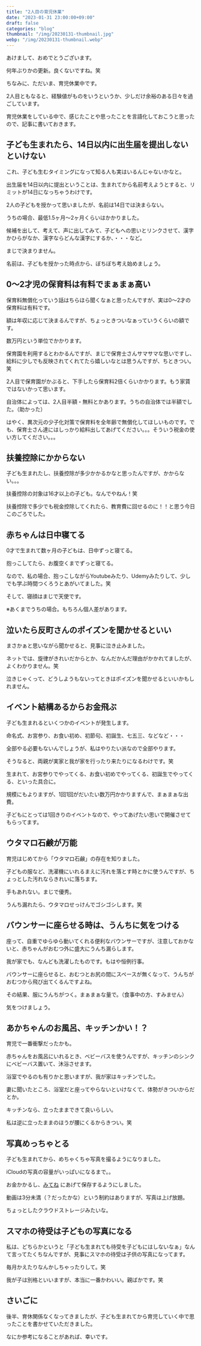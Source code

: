```yaml
---
title: "2人目の育児休業"
date: "2023-01-31 23:00:00+09:00"
draft: false
categories: "blog"
thumbnail: "/img/20230131-thumbnail.jpg"
webp: "/img/20230131-thumbnail.webp"
---
```

あけまして、おめでとうございます。

何年ぶりかの更新。良くないですね。笑

ちなみに、ただいま、育児休業中です。

2人目ともなると、経験値がものをいうというか、少しだけ余裕のある日々を過ごしています。

育児休業をしている中で、感じたことや思ったことを言語化しておこうと思ったので、記事に書いておきます。

## 子ども生まれたら、14日以内に出生届を提出しないといけない

これ、子ども生むタイミングになって知る人も実はいるんじゃないかなと。

出生届を14日以内に提出ということは、生まれてから名前考えようとすると、リミットが14日になっちゃうわけです。

2人の子どもを授かって思いましたが、名前は14日では決まらない。

うちの場合、最低1.5ヶ月〜2ヶ月くらいはかかりました。

候補を出して、考えて、声に出してみて、子どもへの思いとリンクさせて、漢字かひらがなか、漢字ならどんな漢字にするか、・・・など。

まじで決まりません。

名前は、子どもを授かった時点から、ぼちぼち考え始めましょう。

## 0〜2才児の保育料は有料でまぁまぁ高い

保育料無償化っていう話はちらほら聞くなぁと思ったんですが、実は0〜2才の保育料は有料です。

額は年収に応じて決まるんですが、ちょっときついなぁっていうくらいの額です。

数万円という単位でかかります。

保育園を利用するとわかるんですが、まじで保育士さんサマサマな思いですし、給料に少しでも反映されてくれてたら嬉しいなとは思うんですが、ちときつい。笑

2人目で保育園がかぶると、下手したら保育料2倍くらいかかります。もう家賃ではないかって思います。

自治体によっては、2人目半額・無料とかあります。うちの自治体では半額でした。（助かった）

はやく、異次元の少子化対策で保育料を全年齢で無償化してほしいものです。でも、保育士さん達にはしっかり給料出してあげてください。。。そういう税金の使い方してください。。。

## 扶養控除にかからない

子ども生まれたし、扶養控除が多少かかるかなと思ったんですが、かからない。。。

扶養控除の対象は16才以上の子ども。なんでやねん！笑

扶養控除で多少でも税金控除してくれたら、教育費に回せるのに！！と思う今日このごろでした。

## 赤ちゃんは日中寝てる

0才で生まれて数ヶ月の子どもは、日中ずっと寝てる。

抱っこしてたら、お腹空くまでずっと寝てる。

なので、私の場合、抱っこしながらYoutubeみたり、Udemyみたりして、少しでも学ぶ時間つくろうとあがいてました。笑

そして、寝顔はまじで天使です。

※あくまでうちの場合。もちろん個人差があります。

## 泣いたら反町さんのポイズンを聞かせるといい

まさかぁと思いながら聞かせると、見事に泣き止みました。

ネットでは、旋律がきれいだからとか、なんだかんだ理由がかかれてましたが、よくわかりません。笑

泣きじゃくって、どうしようもないってときはポイズンを聞かせるといいかもしれません。

## イベント結構あるからお金飛ぶ

子ども生まれるといくつかのイベントが発生します。

命名式、お宮参り、お食い初め、初節句、初誕生、七五三、などなど・・・

全部やる必要もないんでしょうが、私はやりたい派なので全部やります。

そうなると、両親が実家と我が家を行ったり来たりになるわけです。笑

生まれて、お宮参りでやってくる、お食い初めでやってくる、初誕生でやってくる、といった具合に。

規模にもよりますが、1回1回がだいたい数万円かかりますんで、まぁまぁな出費。

子どもにとっては1回きりのイベントなので、やってあげたい思いで開催させてもらってます。

## ウタマロ石鹸が万能

育児はじめてから「ウタマロ石鹸」の存在を知りました。

子どもの服など、洗濯機にいれるまえに汚れを落とす時とかに使うんですが、ちょっとした汚れならきれいに落ちます。

手もあれない。まじで優秀。

うんち漏れたら、ウタマロせっけんでゴシゴシします。笑

## バウンサーに座らせる時は、うんちに気をつける

座って、自重でゆらゆら動いてくれる便利なバウンサーですが、注意しておかないと、赤ちゃんがおむつ外に盛大にうんち漏らします。

我が家でも、なんども洗濯したものです。もはや恒例行事。

バウンサーに座らせると、おむつとお尻の間にスペースが無くなって、うんちがおむつから飛び出てくるんですよね。

その結果、服にうんちがつく。まぁまぁな量で。（食事中の方、すみません）

気をつけましょう。

## あかちゃんのお風呂、キッチンかい！？

育児で一番衝撃だったかも。

赤ちゃんをお風呂にいれるとき、ベビーバスを使うんですが、キッチンのシンクにベビーバス置いて、沐浴させます。

浴室でやるのも有りかと思いますが、我が家はキッチンでした。

妻に聞いたところ、浴室だと座ってやらないといけなくて、体勢がきついからだとか。

キッチンなら、立ったままできて良いらしい。

私は逆に立ったままのほうが腰にくるからきつい。笑

## 写真めっちゃとる

子ども生まれてから、めちゃくちゃ写真を撮るようになりました。

iCloudの写真の容量がいっぱいになるまで。。

お金かかるし、[みてね](https://mitene.us/) にあげて保存するようにしました。

動画は3分未満（？だったかな）という制約はありますが、写真は上げ放題。

ちょっとしたクラウドストレージみたいな。

## スマホの待受は子どもの写真になる

私は、どちらかというと「子ども生まれても待受を子どもにはしないなぁ」なんて言ってたくちなんですが、見事にスマホの待受は子供の写真になってます。

毎月かえたりなんかしちゃったりして。笑

我が子は別格といいますが、本当に一番かわいい。親ばかです。笑

## さいごに

後半、育休関係なくなってきましたが、子ども生まれてから育児していく中で思ったことを書かせていただきました。

なにか参考になることがあれば、幸いです。
